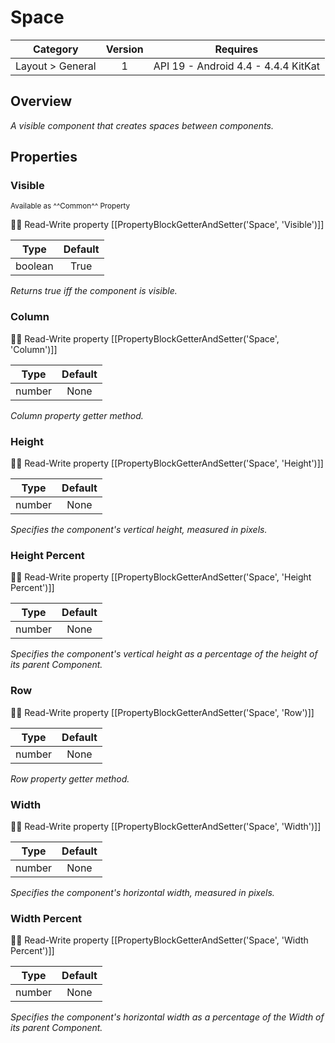# Space

| Category | Version | Requires |
|:--------:|:-------:|:--------:|
|Layout > General|1|API 19 - Android 4.4 - 4.4.4 KitKat|

## Overview

_A visible component that creates spaces between components._

## Properties

### Visible

<small>Available as ^^Common^^ Property</small>

:eyes::pencil: Read-Write property
[[PropertyBlockGetterAndSetter('Space', 'Visible')]]

| Type | Default |
|:----:|:-------:|
|boolean|True|

_Returns true iff the component is visible._

### Column

:eyes::pencil: Read-Write property
[[PropertyBlockGetterAndSetter('Space', 'Column')]]

| Type | Default |
|:----:|:-------:|
|number|None|

_Column property getter method._

### Height

:eyes::pencil: Read-Write property
[[PropertyBlockGetterAndSetter('Space', 'Height')]]

| Type | Default |
|:----:|:-------:|
|number|None|

_Specifies the component's vertical height, measured in pixels._

### Height Percent

:eyes::pencil: Read-Write property
[[PropertyBlockGetterAndSetter('Space', 'Height Percent')]]

| Type | Default |
|:----:|:-------:|
|number|None|

_Specifies the component's vertical height as a percentage
 of the height of its parent Component._

### Row

:eyes::pencil: Read-Write property
[[PropertyBlockGetterAndSetter('Space', 'Row')]]

| Type | Default |
|:----:|:-------:|
|number|None|

_Row property getter method._

### Width

:eyes::pencil: Read-Write property
[[PropertyBlockGetterAndSetter('Space', 'Width')]]

| Type | Default |
|:----:|:-------:|
|number|None|

_Specifies the component's horizontal width, measured in pixels._

### Width Percent

:eyes::pencil: Read-Write property
[[PropertyBlockGetterAndSetter('Space', 'Width Percent')]]

| Type | Default |
|:----:|:-------:|
|number|None|

_Specifies the component's horizontal width as a percentage
 of the Width of its parent Component._